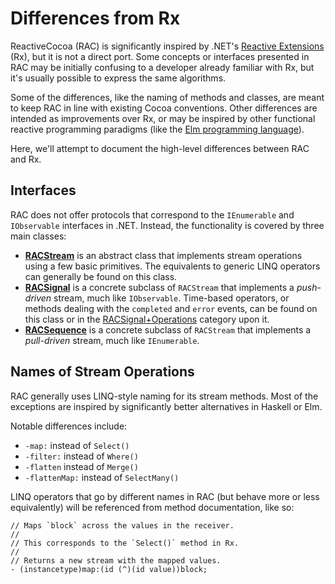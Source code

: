 # Differences from Rx

ReactiveCocoa (RAC) is significantly inspired by .NET's [Reactive
Extensions](http://msdn.microsoft.com/en-us/data/gg577609.aspx) (Rx), but it is not
a direct port. Some concepts or interfaces presented in RAC may be initially
confusing to a developer already familiar with Rx, but it's usually possible to
express the same algorithms.

Some of the differences, like the naming of methods and classes, are meant to
keep RAC in line with existing Cocoa conventions. Other differences are intended
as improvements over Rx, or may be inspired by other functional reactive
programming paradigms (like the [Elm programming
language](http://elm-lang.org)).

Here, we'll attempt to document the high-level differences between RAC and Rx.

## Interfaces

RAC does not offer protocols that correspond to the `IEnumerable` and
`IObservable` interfaces in .NET. Instead, the functionality is covered by three
main classes:

 * **[RACStream](https://github.com/github/ReactiveCocoa/blob/master/ReactiveCocoaFramework/ReactiveCocoa/RACStream.h)**
   is an abstract class that implements stream operations using a few basic
   primitives. The equivalents to generic LINQ operators can generally be found
   on this class.
 * **[RACSignal](https://github.com/github/ReactiveCocoa/blob/master/ReactiveCocoaFramework/ReactiveCocoa/RACSignal.h)**
   is a concrete subclass of `RACStream` that implements a _push-driven_ stream,
   much like `IObservable`. Time-based operators, or methods dealing with the
   `completed` and `error` events, can be found on this class or in the
   [RACSignal+Operations](https://github.com/github/ReactiveCocoa/blob/master/ReactiveCocoaFramework/ReactiveCocoa/RACSignal%2BOperations.h)
   category upon it.
 * **[RACSequence](https://github.com/github/ReactiveCocoa/blob/master/ReactiveCocoaFramework/ReactiveCocoa/RACSequence.h)**
   is a concrete subclass of `RACStream` that implements a _pull-driven_ stream,
   much like `IEnumerable`.

## Names of Stream Operations

RAC generally uses LINQ-style naming for its stream methods. Most of the
exceptions are inspired by significantly better alternatives in Haskell or Elm.

Notable differences include:

 * `-map:` instead of `Select()`
 * `-filter:` instead of `Where()`
 * `-flatten` instead of `Merge()`
 * `-flattenMap:` instead of `SelectMany()`

LINQ operators that go by different names in RAC (but behave more or less
equivalently) will be referenced from method documentation, like so:

```objc
// Maps `block` across the values in the receiver.
//
// This corresponds to the `Select()` method in Rx.
//
// Returns a new stream with the mapped values.
- (instancetype)map:(id (^)(id value))block;
```
